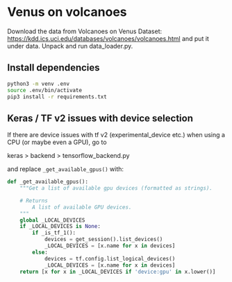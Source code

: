 # Venus on volcanoes

Download the data from Volcanoes on Venus Dataset: https://kdd.ics.uci.edu/databases/volcanoes/volcanoes.html and put it under data. Unpack and run data_loader.py.

## Install dependencies

```bash
python3 -m venv .env
source .env/bin/activate
pip3 install -r requirements.txt
```

## Keras / TF v2 issues with device selection

If there are device issues with tf v2 (experimental_device etc.) when using a CPU (or maybe even a GPU), go to

keras > backend > tensorflow_backend.py
 
and replace ```_get_available_gpus()``` with:

```python
def _get_available_gpus():
    """Get a list of available gpu devices (formatted as strings).

    # Returns
        A list of available GPU devices.
    """
    global _LOCAL_DEVICES
    if _LOCAL_DEVICES is None:
        if _is_tf_1():
            devices = get_session().list_devices()
            _LOCAL_DEVICES = [x.name for x in devices]
        else:
            devices = tf.config.list_logical_devices()
            _LOCAL_DEVICES = [x.name for x in devices]
    return [x for x in _LOCAL_DEVICES if 'device:gpu' in x.lower()]
``` 
